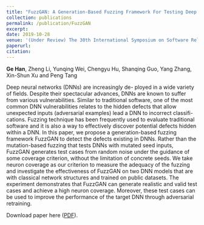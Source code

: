 ```yaml
---
title: "FuzzGAN: A Generation-Based Fuzzing Framework For Testing Deep Neural Networks"
collection: publications
permalink: /publication/FuzzGAN
excerpt:
date: 2019-10-28
venue: '(Under Review) The 30th International Symposium on Software Reliability Engineering (ISSRE)'
paperurl:
citation: 
---
```

<b>Ge Han</b>, Zheng Li, Yunqing Wei, Chengyu Hu, Shanqing Guo, Yang Zhang, Xin-Shun Xu and Peng Tang

Deep neural networks (DNNs) are increasingly de- ployed in a wide variety of fields. Despite their spectacular advances, DNNs are known to suffer from various vulnerabilities. Similar to traditional software, one of the most common DNN vulnerabilities relates to the hidden defects that allow unexpected inputs (adversarial examples) lead a DNN to incorrect classifi- cations. Fuzzing technique has been frequently used to evaluate traditional software and it is also a way to effectively discover potential defects hidden within a DNN. In this paper, we propose a generation-based fuzzing framework FuzzGAN to detect the defects existing in DNNs. Rather than the mutation-based fuzzing that tests DNNs with mutated seed inputs, FuzzGAN generates test cases from random noise under the guidance of some coverage criterion, without the limitation of concrete seeds. We take neuron coverage as our criterion to measure the adequacy of the fuzzing and investigate the effectiveness of FuzzGAN on two DNN models that are with classical network structures and trained on public datasets. The experiment demonstrates that FuzzGAN can generate realistic and valid test cases and achieve a high neuron coverage. Moreover, these test cases can be used to improve the performance of the target DNN through adversarial retraining.

Download paper here ([PDF](http://g3h4n.github.io/files/FuzzGAN.pdf)).

